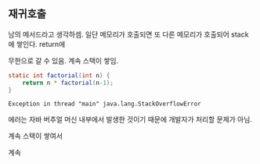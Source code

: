 ## 재귀호출

남의 메서드라고 생각하셈. 일단 메모리가 호출되면 또 다른 메모리가 호출되어 stack에 쌓인다. return에

무한으로 갈 수 있음. 계속 스택이 쌓임. 

```java
static int factorial(int n) {
	return n * factorial(n-1);
}
```

`Exception in thread "main" java.lang.StackOverflowError`

에러는 자바 버추얼 머신 내부에서 발생한 것이기 때문에 개발자가 처리할 문제가 아님.

계속 스택이 쌓여서 



계속 




